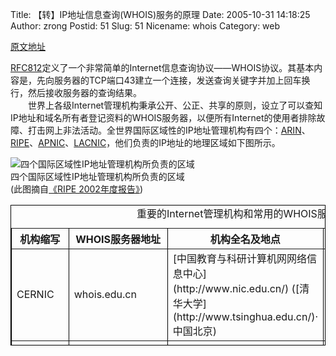 Title: 【转】IP地址信息查询(WHOIS)服务的原理
Date: 2005-10-31 14:18:25
Author: zrong
Postid: 51
Slug: 51
Nicename: whois
Category: web

[原文地址](http://www.intron.ac/technique/whois.html)

[RFC812](http://ftp.intron.ac/RFC/rfc812.txt)定义了一个非常简单的Internet信息查询协议——WHOIS协议。其基本内容是，先向服务器的TCP端口43建立一个连接，发送查询关键字并加上回车换行，然后接收服务器的查询结果。  
　　世界上各级Internet管理机构秉承公开、公正、共享的原则，设立了可以查知IP地址和域名所有者登记资料的WHOIS服务器，以便所有Internet的使用者排除故障、打击网上非法活动。全世界国际区域性的IP地址管理机构有四个：[ARIN](http://www.arin.net/)、[RIPE](http://www.ripe.net/)、[APNIC](http://www.apnic.net/)、[LACNIC](http://lacnic.net/)，他们负责的IP地址的地理区域如下图所示。

<!--more-->

![四个国际区域性IP地址管理机构所负责的区域](/wp-content/uploads/2005/rir.jpg)  
四个国际区域性IP地址管理机构所负责的区域  
(此图摘自[《RIPE
2002年度报告》](http://www.ripe.net/ripe/docs/ar2002.html))  

<table bordercolor="black" height="225" cellspacing="0" cellpadding="0" width="500" align="center" border="1">
<caption>
重要的Internet管理机构和常用的WHOIS服务器

</caption>
<tr>
<th width="60" height="26">
机构缩写

</th>
<th width="118" height="26">
WHOIS服务器地址

</th>
<th width="280" height="26">
机构全名及地点

</th>
<th width="205" height="26">
提供查询内容

</th>
</tr>
<tr>
<td width="60" height="30">
CERNIC

</td>
<td width="118" height="30">
whois.edu.cn

</td>
<td width="280" height="30">
[中国教育与科研计算机网网络信息中心](http://www.nic.edu.cn/)  
([清华大学](http://www.tsinghua.edu.cn/)·中国北京)

</td>
<td width="205" height="30">
中国教育网内的IP地址和.edu.cn域名信息

</td>
</tr>
<tr>
<td width="60" height="28">
CNNIC

</td>
<td width="118" height="28">
whois.cnnic.net.cn

</td>
<td width="280" height="28">
[中国互联网络信息中心](http://www.cnnic.net.cn/)  
([中国科学院计算机网络信息中心](http://www.cnic.ac.cn/)·中国北京)

</td>
<td width="205" height="28">
.cn域名(除.edu.cn)信息

</td>
</tr>
<tr>
<td width="60" height="13">
INTERNIC

</td>
<td width="118" height="13">
whois.internic.net

</td>
<td width="280" height="13">
[互联网络信息中心](http://www.internic.net/)  
(美国洛杉矶市Marina del Rey镇)

</td>
<td width="205" height="13">
.com,.net,.org,.biz,.info,.name  
域名的注册信息(只给出注册代理公司)

</td>
</tr>
<tr>
<td width="60" height="13">
ARIN

</td>
<td width="118" height="13">
whois.arin.net

</td>
<td width="280" height="13">
[美国Internet号码注册中心](http://www.arin.net/)  
(美国弗吉尼亚州Chantilly市)

</td>
<td width="205" height="13">
<font color="#ffcccc">全世界早期网络</font>及现在的美国、加拿大、撒哈拉沙漠以南非洲的IP地址信息

</td>
</tr>
<tr>
<td width="60" height="13">
APNIC

</td>
<td width="118" height="13">
whois.apnic.net

</td>
<td width="280" height="13">
[亚洲与太平洋地区网络信息中心](http://www.apnic.net/)  
(澳大利亚昆士兰州密尔顿镇)

</td>
<td width="205" height="13">
东亚(包括中国大陆和台湾)、南亚、大洋洲IP地址注信息

</td>
</tr>
<tr>
<td width="60" height="18">
RIPE

</td>
<td width="118" height="18">
whois.ripe.net

</td>
<td width="280" height="18">
[欧州IP地址注册中心](http://www.ripe.net/)(荷兰阿姆斯%

</td>
</tr>
</table>

